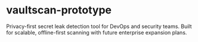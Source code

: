 # vaultscan-prototype
Privacy-first secret leak detection tool for DevOps and security teams. Built for scalable, offline-first scanning with future enterprise expansion plans.
